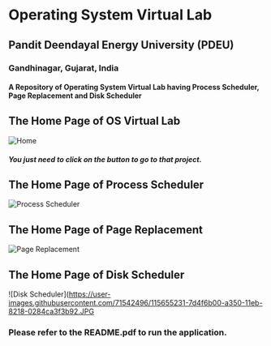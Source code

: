 # Operating System Virtual Lab
## Pandit Deendayal Energy University (PDEU)
### Gandhinagar, Gujarat, India

#### A Repository of Operating System Virtual Lab having Process Scheduler, Page Replacement and Disk Scheduler


## The Home Page of OS Virtual Lab 

![Home](https://user-images.githubusercontent.com/71542496/115654839-986dab00-a34f-11eb-91cc-f83bd8553711.JPG)
##### You just need to click on the button to go to that project. 

## The Home Page of Process Scheduler

![Process Scheduler](https://user-images.githubusercontent.com/71542496/115654876-aae7e480-a34f-11eb-82c4-b063e33cbcf0.JPG)

## The Home Page of Page Replacement

![Page Replacement](https://user-images.githubusercontent.com/71542496/115654903-b9ce9700-a34f-11eb-8932-1f1e49d3709a.JPG)

## The Home Page of Disk Scheduler 

![Disk Scheduler](https://user-images.githubusercontent.com/71542496/115655231-7d4f6b00-a350-11eb-8218-0284ca3f3b92.JPG

### Please refer to the README.pdf to run the application.

